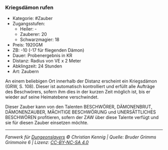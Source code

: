 ### Kriegsdämon rufen

- Kategorie: #Zauber
- Zugangsstufen:
  - Heiler: -
  - Zauberer: 20
  - Schwarzmagier: 18
- Preis: 1920GM
- ZB: -10 (-17 für fliegenden Dämon)
- Dauer: Probenergebnis in KR
- Distanz: Radius von VE x 2 Meter
- Abklingzeit: 24 Stunden
- Art: Zaubern

An einem beliebigen Ort innerhalb der Distanz erscheint ein Kriegsdämon (GRW, S. 108). Dieser ist automatisch kontrolliert und erfüllt alle Aufträge des Beschwörers, sofern ihm dies in der kurzen Zeit möglich ist, bis er wieder auf seine Heimatebene verschwindet.

Dieser Zauber kann von den Talenten BESCHWÖRER, DÄMONENBRUT, DÄMONENZAUBER, MÄCHTIGE BESCHWÖRUNG und UNERSÄTTLICHES BESCHWÖREN profitieren, sofern der ZAW über diese Talente verfügt und sie für diesen Zauber einsetzen möchte.

---

_Fanwerk für [Dungeonslayers](https://www.dungeonslayers.net/) © Christian Kennig | Quelle: Bruder Grimms Grimmoire 6 | Lizenz: [CC-BY-NC-SA 4.0](https://creativecommons.org/licenses/by-nc-sa/4.0/deed.de)_
